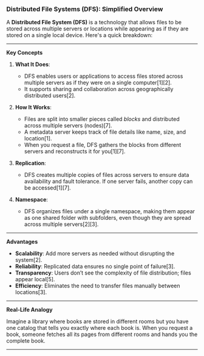 ### Distributed File Systems (DFS): Simplified Overview

A **Distributed File System (DFS)** is a technology that allows files to be stored across multiple servers or locations while appearing as if they are stored on a single local device. Here's a quick breakdown:

---

**Key Concepts**

1. **What It Does**:
   - DFS enables users or applications to access files stored across multiple servers as if they were on a single computer[1][2].
   - It supports sharing and collaboration across geographically distributed users[2].

2. **How It Works**:
   - Files are split into smaller pieces called *blocks* and distributed across multiple servers (nodes)[7].
   - A metadata server keeps track of file details like name, size, and location[1].
   - When you request a file, DFS gathers the blocks from different servers and reconstructs it for you[1][7].

3. **Replication**:
   - DFS creates multiple copies of files across servers to ensure data availability and fault tolerance. If one server fails, another copy can be accessed[1][7].

4. **Namespace**:
   - DFS organizes files under a single namespace, making them appear as one shared folder with subfolders, even though they are spread across multiple servers[2][3].

---

**Advantages**

- **Scalability**: Add more servers as needed without disrupting the system[2].
- **Reliability**: Replicated data ensures no single point of failure[3].
- **Transparency**: Users don’t see the complexity of file distribution; files appear local[5].
- **Efficiency**: Eliminates the need to transfer files manually between locations[3].

---

**Real-Life Analogy**

Imagine a library where books are stored in different rooms but you have one catalog that tells you exactly where each book is. When you request a book, someone fetches all its pages from different rooms and hands you the complete book.

---
